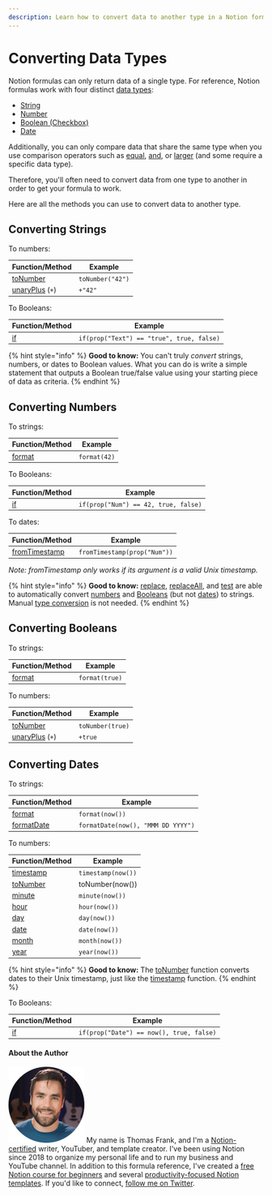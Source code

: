 ```yaml
---
description: Learn how to convert data to another type in a Notion formula.
---
```


# Converting Data Types

Notion formulas can only return data of a single type. For reference, Notion formulas work with four distinct [data types](../formula-basics/data-types/):

* [String](../formula-basics/data-types/string.md)
* [Number](../formula-basics/data-types/number.md)
* [Boolean (Checkbox)](../formula-basics/data-types/boolean-checkbox.md)
* [Date](../formula-basics/data-types/date-data-type.md)

Additionally, you can only compare data that share the same type when you use comparison operators such as [equal](../formula-components/operators/equal.md), [and](../formula-components/operators/and.md), or [larger](../formula-components/operators/larger.md) (and some require a specific data type).

Therefore, you'll often need to convert data from one type to another in order to get your formula to work.

Here are all the methods you can use to convert data to another type.

## Converting Strings

To numbers:

| Function/Method                                                 | Example          |
| --------------------------------------------------------------- | ---------------- |
| [toNumber](../formula-components/functions/tonumber.md)         | `toNumber("42")` |
| [unaryPlus](../formula-components/operators/unaryplus.md) (`+`) | `+"42"`          |

To Booleans:

| Function/Method                             | Example                                   |
| ------------------------------------------- | ----------------------------------------- |
| [if](../formula-components/operators/if.md) | `if(prop("Text") == "true", true, false)` |

{% hint style="info" %}
**Good to know:** You can't truly _convert_ strings, numbers, or dates to Boolean values. What you can do is write a simple statement that outputs a Boolean true/false value using your starting piece of data as criteria.
{% endhint %}

## Converting Numbers

To strings:

| Function/Method                                     | Example      |
| --------------------------------------------------- | ------------ |
| [format](../formula-components/functions/format.md) | `format(42)` |

To Booleans:

| Function/Method                             | Example                              |
| ------------------------------------------- | ------------------------------------ |
| [if](../formula-components/operators/if.md) | `if(prop("Num") == 42, true, false)` |

To dates:

| Function/Method                                                   | Example                      |
| ----------------------------------------------------------------- | ---------------------------- |
| [fromTimestamp](../formula-components/functions/fromtimestamp.md) | `fromTimestamp(prop("Num"))` |

_Note: fromTimestamp only works if its argument is a valid Unix timestamp._

{% hint style="info" %}
**Good to know:** [replace](../formula-components/functions/replace.md), [replaceAll](../formula-components/functions/replaceall.md), and [test](../formula-components/functions/test.md) are able to automatically convert [numbers](../formula-basics/data-types/number.md) and [Booleans](../formula-basics/data-types/boolean-checkbox.md) (but not [dates](../formula-basics/data-types/date-data-type.md)) to strings. Manual [type conversion](converting-data-types.md) is not needed.
{% endhint %}

## Converting Booleans

To strings:

| Function/Method                                     | Example        |
| --------------------------------------------------- | -------------- |
| [format](../formula-components/functions/format.md) | `format(true)` |

To numbers:

| Function/Method                                                 | Example          |
| --------------------------------------------------------------- | ---------------- |
| [toNumber](../formula-components/functions/tonumber.md)         | `toNumber(true)` |
| [unaryPlus](../formula-components/operators/unaryplus.md) (`+`) | `+true`          |

## Converting Dates

To strings:

| Function/Method                                             | Example                            |
| ----------------------------------------------------------- | ---------------------------------- |
| [format](../formula-components/functions/format.md)         | `format(now())`                    |
| [formatDate](../formula-components/functions/formatdate.md) | `formatDate(now(), "MMM DD YYYY")` |

To numbers:

| Function/Method                                           | Example            |
| --------------------------------------------------------- | ------------------ |
| [timestamp](../formula-components/functions/timestamp.md) | `timestamp(now())` |
| [toNumber](../formula-components/functions/tonumber.md)   | toNumber(now())    |
| [minute](../formula-components/functions/minute.md)       | `minute(now())`    |
| [hour](../formula-components/functions/hour.md)           | `hour(now())`      |
| [day](../formula-components/functions/day.md)             | `day(now())`       |
| [date](../formula-components/functions/date.md)           | `date(now())`      |
| [month](../formula-components/functions/month.md)         | `month(now())`     |
| [year](../formula-components/functions/year.md)           | `year(now())`      |

{% hint style="info" %}
**Good to know:** The [toNumber](../formula-components/functions/tonumber.md) function converts dates to their Unix timestamp, just like the [timestamp](../formula-components/functions/timestamp.md) function.
{% endhint %}

To Booleans:

| Function/Method                             | Example                                  |
| ------------------------------------------- | ---------------------------------------- |
| [if](../formula-components/operators/if.md) | `if(prop("Date") == now(), true, false)` |

#### About the Author

<img src="../.gitbook/assets/Notion Fundamentals with Thomas Frank - Avatar 2021 compressed (1).png" alt="" data-size="line"> My name is Thomas Frank, and I'm a [Notion-certified](https://www.credly.com/badges/95fae13a-17bf-4b4a-a3d2-d58c8a3e6a2a/public\_url) writer, YouTuber, and template creator. I've been using Notion since 2018 to organize my personal life and to run my business and YouTube channel. In addition to this formula reference, I've created a [free Notion course for beginners](https://thomasjfrank.com/fundamentals/) and several [productivity-focused Notion templates](https://thomasjfrank.com/templates/). If you'd like to connect, [follow me on Twitter](https://twitter.com/TomFrankly).
